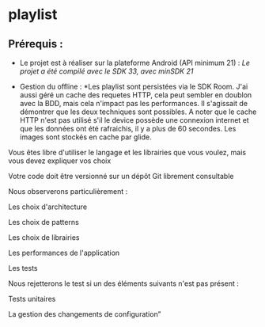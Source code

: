 # playlist

## Prérequis :

 * Le projet est à réaliser sur la plateforme Android (API minimum 21) : *Le projet a été compilé avec le SDK 33, avec minSDK 21*

 * Gestion du offline : *Les playlist sont persistées via le SDK Room. J'ai aussi géré un cache des requetes HTTP, cela peut sembler en doublon avec la BDD, mais cela n'impact pas les performances. Il s'agissait de démontrer que les deux techniques sont possibles. A noter que le cache HTTP n'est pas utilisé s'il le device possède une connexion internet et que les données ont été rafraichis, il y a plus de 60 secondes. Les images sont stockés en cache par glide.

Vous êtes libre d'utiliser le langage et les librairies que vous voulez, mais vous devez expliquer vos choix

Votre code doit être versionné sur un dépôt Git librement consultable

 

Nous observerons particulièrement : 

Les choix d'architecture 

Les choix de patterns

Les choix de librairies

Les performances de l'application

Les tests

Nous rejetterons le test si un des éléments suivants n'est pas présent :

Tests unitaires

La gestion des changements de configuration”
